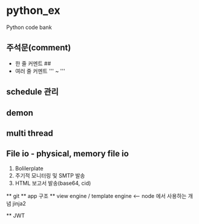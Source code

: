 # python_ex
Python code bank



## 주석문(comment)
- 한 줄 커멘트  ##
- 여러 줄 커멘트 ''' ~ '''



## schedule 관리
## demon
## multi thread





## File io - physical, memory file io




1. Bolilerplate
2. 주기적 모니터링 및 SMTP 발송
3. HTML 보고서 발송(base64, cid)



** git
** app 구조
** view engine / template engine <-- node 에서 사용하는 개념
    jinja2

** JWT


